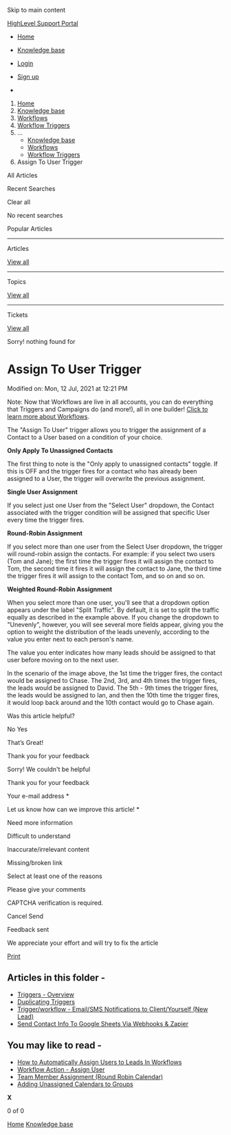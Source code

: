 Skip to main content

[ HighLevel Support Portal ](https://help.gohighlevel.com)

  * [ Home ](/support/home)
  * [ Knowledge base ](/support/solutions)

  * [Login](/support/login)
  * [Sign up](/support/signup)
  * 

  1. [Home](/support/home)
  2. [Knowledge base](/support/solutions)
  3. [Workflows](/support/solutions/48000455132)
  4. [Workflow Triggers](/support/solutions/folders/48000666397)
  5. ... 
     * [Knowledge base](/support/solutions)
     * [Workflows](/support/solutions/48000455132)
     * [Workflow Triggers](/support/solutions/folders/48000666397)
  6. Assign To User Trigger

All  Articles 

Recent Searches

Clear all

No recent searches

Popular Articles

* * *

Articles

[View all](/support/search/solutions)

* * *

Topics

[View all](/support/search/topics)

* * *

Tickets

[View all](/support/search/tickets)

Sorry! nothing found for   

# Assign To User Trigger

Modified on: Mon, 12 Jul, 2021 at 12:21 PM

Note: Now that Workflows are live in all accounts, you can do everything that Triggers and Campaigns do (and more!), all in one builder! [Click to learn more about Workflows](https://help.gohighlevel.com/support/solutions/articles/48001179678-workflow-builder-overview). 

The "Assign To User" trigger allows you to trigger the assignment of a Contact to a User based on a condition of your choice.

**Only Apply To Unassigned Contacts**

The first thing to note is the "Only apply to unassigned contacts" toggle. If this is OFF and the trigger fires for a contact who has already been assigned to a User, the trigger will overwrite the previous assignment.

**Single User Assignment**

If you select just one User from the "Select User" dropdown, the Contact associated with the trigger condition will be assigned that specific User every time the trigger fires.

**Round-Robin Assignment**

If you select more than one user from the Select User dropdown, the trigger will round-robin assign the contacts. For example: if you select two users (Tom and Jane); the first time the trigger fires it will assign the contact to Tom, the second time it fires it will assign the contact to Jane, the third time the trigger fires it will assign to the contact Tom, and so on and so on.

**Weighted Round-Robin Assignment**

When you select more than one user, you'll see that a dropdown option appears under the label "Split Traffic". By default, it is set to split the traffic equally as described in the example above. If you change the dropdown to "Unevenly", however, you will see several more fields appear, giving you the option to weight the distribution of the leads unevenly, according to the value you enter next to each person's name.

The value you enter indicates how many leads should be assigned to that user before moving on to the next user.

In the scenario of the image above, the 1st time the trigger fires, the contact would be assigned to Chase. The 2nd, 3rd, and 4th times the trigger fires, the leads would be assigned to David. The 5th - 9th times the trigger fires, the leads would be assigned to Ian, and then the 10th time the trigger fires, it would loop back around and the 10th contact would go to Chase again. 

Was this article helpful?

No  Yes 

That’s Great!

Thank you for your feedback

Sorry! We couldn't be helpful

Thank you for your feedback

Your e-mail address *

Let us know how can we improve this article! *

Need more information 

Difficult to understand 

Inaccurate/irrelevant content 

Missing/broken link 

Select at least one of the reasons 

Please give your comments 

CAPTCHA verification is required. 

Cancel  Send 

Feedback sent

We appreciate your effort and will try to fix the article

[Print](javascript:print\(\))

## Articles in this folder -

  * [Triggers - Overview](/support/solutions/articles/48000982202-triggers-overview)
  * [Duplicating Triggers](/support/solutions/articles/48000982205-duplicating-triggers)
  * [Trigger/workflow - Email/SMS Notifications to Client/Yourself (New Lead)](/support/solutions/articles/48000982203-trigger-workflow-email-sms-notifications-to-client-yourself-new-lead-)
  * [Send Contact Info To Google Sheets Via Webhooks & Zapier](/support/solutions/articles/48001062709-send-contact-info-to-google-sheets-via-webhooks-zapier)

## You may like to read -

  * [How to Automatically Assign Users to Leads In Workflows](/support/solutions/articles/155000002044-how-to-automatically-assign-users-to-leads-in-workflows)
  * [Workflow Action - Assign User](/support/solutions/articles/155000003267-workflow-action-assign-user)
  * [Team Member Assignment (Round Robin Calendar)](/support/solutions/articles/155000002711-team-member-assignment-round-robin-calendar-)
  * [Adding Unassigned Calendars to Groups](/support/solutions/articles/155000003550-adding-unassigned-calendars-to-groups)

**X**

0 of 0 []()

[Home](/support/home) [Knowledge base](/support/solutions)
